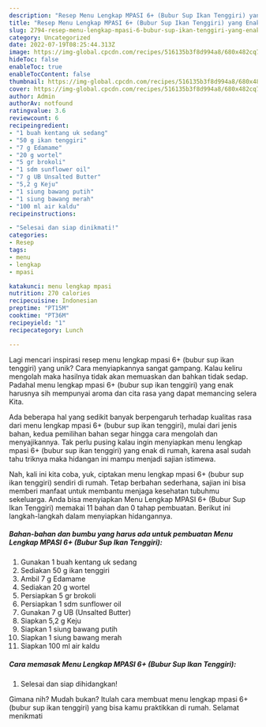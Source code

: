 ```yaml
---
description: "Resep Menu Lengkap MPASI 6+ (Bubur Sup Ikan Tenggiri) yang Enak"
title: "Resep Menu Lengkap MPASI 6+ (Bubur Sup Ikan Tenggiri) yang Enak"
slug: 2794-resep-menu-lengkap-mpasi-6-bubur-sup-ikan-tenggiri-yang-enak
category: Uncategorized
date: 2022-07-19T08:25:44.313Z
image: https://img-global.cpcdn.com/recipes/516135b3f8d994a8/680x482cq70/menu-lengkap-mpasi-6-bubur-sup-ikan-tenggiri-foto-resep-utama.jpg
hideToc: false
enableToc: true
enableTocContent: false
thumbnail: https://img-global.cpcdn.com/recipes/516135b3f8d994a8/680x482cq70/menu-lengkap-mpasi-6-bubur-sup-ikan-tenggiri-foto-resep-utama.jpg
cover: https://img-global.cpcdn.com/recipes/516135b3f8d994a8/680x482cq70/menu-lengkap-mpasi-6-bubur-sup-ikan-tenggiri-foto-resep-utama.jpg
author: Admin
authorAv: notfound
ratingvalue: 3.6
reviewcount: 6
recipeingredient:
- "1 buah kentang uk sedang"
- "50 g ikan tenggiri"
- "7 g Edamame"
- "20 g wortel"
- "5 gr brokoli"
- "1 sdm sunflower oil"
- "7 g UB Unsalted Butter"
- "5,2 g Keju"
- "1 siung bawang putih"
- "1 siung bawang merah"
- "100 ml air kaldu"
recipeinstructions:

- "Selesai dan siap dinikmati!"
categories:
- Resep
tags:
- menu
- lengkap
- mpasi

katakunci: menu lengkap mpasi 
nutrition: 270 calories
recipecuisine: Indonesian
preptime: "PT15M"
cooktime: "PT36M"
recipeyield: "1"
recipecategory: Lunch

---
```





Lagi mencari inspirasi resep menu lengkap mpasi 6+ (bubur sup ikan tenggiri) yang unik? Cara menyiapkannya sangat gampang. Kalau keliru mengolah maka hasilnya tidak akan memuaskan dan bahkan tidak sedap. Padahal menu lengkap mpasi 6+ (bubur sup ikan tenggiri) yang enak harusnya sih mempunyai aroma dan cita rasa yang dapat memancing selera Kita.







Ada beberapa hal yang sedikit banyak berpengaruh terhadap kualitas rasa dari menu lengkap mpasi 6+ (bubur sup ikan tenggiri), mulai dari jenis bahan, kedua pemilihan bahan segar hingga cara mengolah dan menyajikannya. Tak perlu pusing kalau ingin menyiapkan menu lengkap mpasi 6+ (bubur sup ikan tenggiri) yang enak di rumah, karena asal sudah tahu triknya maka hidangan ini mampu menjadi sajian istimewa.






Nah, kali ini kita coba, yuk, ciptakan menu lengkap mpasi 6+ (bubur sup ikan tenggiri) sendiri di rumah. Tetap berbahan sederhana, sajian ini bisa memberi manfaat untuk membantu menjaga kesehatan tubuhmu sekeluarga. Anda bisa menyiapkan Menu Lengkap MPASI 6+ (Bubur Sup Ikan Tenggiri) memakai 11 bahan dan 0 tahap pembuatan. Berikut ini langkah-langkah dalam menyiapkan hidangannya.

<!--inarticleads1-->

##### Bahan-bahan dan bumbu yang harus ada untuk pembuatan Menu Lengkap MPASI 6+ (Bubur Sup Ikan Tenggiri):

1. Gunakan 1 buah kentang uk sedang
1. Sediakan 50 g ikan tenggiri
1. Ambil 7 g Edamame
1. Sediakan 20 g wortel
1. Persiapkan 5 gr brokoli
1. Persiapkan 1 sdm sunflower oil
1. Gunakan 7 g UB (Unsalted Butter)
1. Siapkan 5,2 g Keju
1. Siapkan 1 siung bawang putih
1. Siapkan 1 siung bawang merah
1. Siapkan 100 ml air kaldu




<!--inarticleads2-->

##### Cara memasak Menu Lengkap MPASI 6+ (Bubur Sup Ikan Tenggiri):


1. Selesai dan siap dihidangkan!



Gimana nih? Mudah bukan? Itulah cara membuat menu lengkap mpasi 6+ (bubur sup ikan tenggiri) yang bisa kamu praktikkan di rumah. Selamat menikmati
